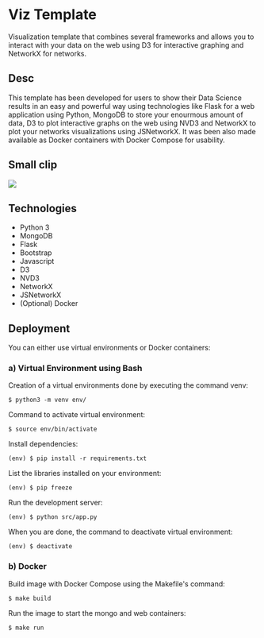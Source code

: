 # Viz Template

Visualization template that combines several frameworks and allows you to interact with your data on the web using D3 for interactive graphing and NetworkX for networks.

## Desc

This template has been developed for users to show their Data Science results in an easy and powerful way using technologies like Flask for a web application using Python, MongoDB to store your enourmous amount of data, D3 to plot interactive graphs on the web using NVD3 and NetworkX to plot your networks visualizations using JSNetworkX. It was been also made available as Docker containers with Docker Compose for usability.

## Small clip

![](video/viz.gif)

## Technologies

* Python 3
* MongoDB
* Flask
* Bootstrap
* Javascript
* D3
* NVD3
* NetworkX
* JSNetworkX
* (Optional) Docker

## Deployment

You can either use virtual environments or Docker containers:

### a) Virtual Environment using Bash

Creation of a virtual environments done by executing the command venv:
```
$ python3 -m venv env/
```

Command to activate virtual environment:
```
$ source env/bin/activate
```

Install dependencies:
```
(env) $ pip install -r requirements.txt
```

List the libraries installed on your environment:
```
(env) $ pip freeze
```

Run the development server:
```
(env) $ python src/app.py
```

When you are done, the command to deactivate virtual environment:
```
(env) $ deactivate
```

### b) Docker

Build image with Docker Compose using the Makefile's command:
```
$ make build
```

Run the image to start the mongo and web containers:
```
$ make run
```
